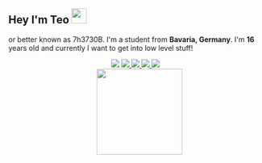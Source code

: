 ## Hey I'm Teo <img src="https://media.giphy.com/media/hvRJCLFzcasrR4ia7z/giphy.gif" width="30px">
or better known as 7h3730B. I'm a student from **Bavaria, Germany**. I'm **16** years old and currently I want to get into low level stuff!

<div align="center">
  
  <div
    <a href="https://github.com/7h3730B">
      <img src="https://badges.pufler.dev/visits/7h3730B/7h3730B?style=flat-square&color=black&logo=github">
    </a>
    <a href="https://github.com/7h3730B">
      <img src="https://badges.pufler.dev/years/7h3730B?style=flat-square&color=black&logo=github">
    </a>
    <a href="https://github.com/7h3730B?tab=repositories">
      <img src="https://badges.pufler.dev/repos/7h3730B?style=flat-square&color=black&logo=github">
    </a>
    <a href="https://gist.github.com/7h3730B">
      <img src="https://badges.pufler.dev/gists/7h3730B?style=flat-square&color=black&logo=github">
    </a>
    <a href="https://badges.pufler.dev">
      <img src="https://badges.pufler.dev/commits/monthly/7h3730B?style=flat-square&color=black&logo=github">
    </a>
  <div
  
  <img src="https://github-readme-stats.vercel.app/api/top-langs/?username=7h3730B&layout=compact&hide=css,HTML" height="170" />
  &nbsp;&nbsp;&nbsp;
  <img src="https://github-readme-stats.vercel.app/api?username=7h3730B&show_icons=true" height="170" />
</div>
